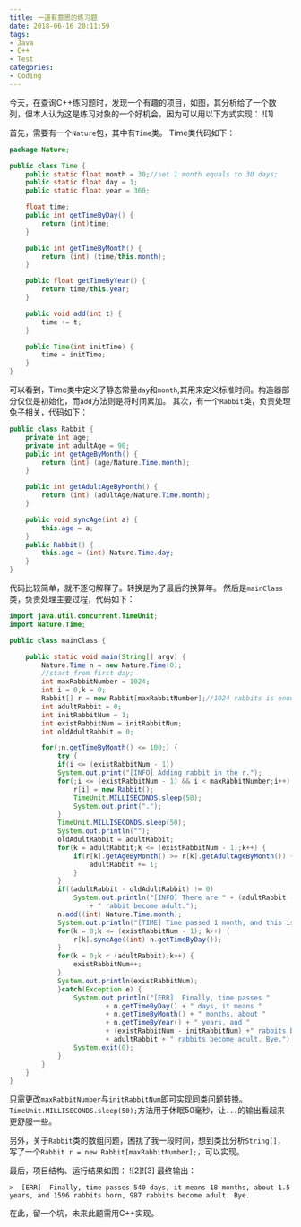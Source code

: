 ```yaml
---
title: 一道有意思的练习题
date: 2018-06-16 20:11:59
tags:
- Java
- C++
- Test
categories:
- Coding
---
```


今天，在查询C++练习题时，发现一个有趣的项目，如图，其分析给了一个数列，但本人认为这是练习对象的一个好机会，因为可以用以下方式实现：
![1]

<!--more-->
首先，需要有一个`Nature`包，其中有`Time`类。
Time类代码如下：
```java
package Nature;

public class Time {
	public static float month = 30;//set 1 month equals to 30 days;
	public static float day = 1;
	public static float year = 360;

	float time;
	public int getTimeByDay() {
		return (int)time;
	}

	public int getTimeByMonth() {
		return (int) (time/this.month);
	}

	public float getTimeByYear() {
		return time/this.year;
	}

	public void add(int t) {
		time += t;
	}

	public Time(int initTime) {
		time = initTime;
	}
}
```
可以看到，Time类中定义了静态常量`day`和`month`,其用来定义标准时间。构造器部分仅仅是初始化，而`add`方法则是将时间累加。
其次，有一个`Rabbit`类，负责处理兔子相关，代码如下：
```java
public class Rabbit {
	private int age;
	private int adultAge = 90;
	public int getAgeByMonth() {
		return (int) (age/Nature.Time.month);
	}

	public int getAdultAgeByMonth() {
		return (int) (adultAge/Nature.Time.month);
	}

	public void syncAge(int a) {
		this.age = a;
	}
	public Rabbit() {
		this.age = (int) Nature.Time.day;
	}
}
```
代码比较简单，就不逐句解释了。转换是为了最后的换算年。
然后是`mainClass`类，负责处理主要过程，代码如下：
```java
import java.util.concurrent.TimeUnit;
import Nature.Time;

public class mainClass {

	public static void main(String[] argv) {
		Nature.Time n = new Nature.Time(0);
		//start from first day;
		int maxRabbitNumber = 1024;
		int i = 0,k = 0;
		Rabbit[] r = new Rabbit[maxRabbitNumber];//1024 rabbits is enough;
		int adultRabbit = 0;
		int initRabbitNum = 1;
		int existRabbitNum = initRabbitNum;
		int oldAdultRabbit = 0;

		for(;n.getTimeByMonth() <= 100;) {
			try {
  			if(i <= (existRabbitNum - 1))
  			System.out.print("[INFO] Adding rabbit in the r.");
  			for(;i <= (existRabbitNum - 1) && i < maxRabbitNumber;i++) {
  				r[i] = new Rabbit();
  				TimeUnit.MILLISECONDS.sleep(50);
  				System.out.print(".");
  			}
  			TimeUnit.MILLISECONDS.sleep(50);
  			System.out.println("");
  			oldAdultRabbit = adultRabbit;
  			for(k = adultRabbit;k <= (existRabbitNum - 1);k++) {
  				if(r[k].getAgeByMonth() >= r[k].getAdultAgeByMonth()) {
  					adultRabbit += 1;
  				}
  			}
  			if((adultRabbit - oldAdultRabbit) != 0)
  				System.out.println("[INFO] There are " + (adultRabbit - oldAdultRabbit)
  					+ " rabbit become adult.");
  			n.add((int) Nature.Time.month);
  			System.out.println("[TIME] Time passed 1 month, and this is "+ n.getTimeByMonth() +" month.");
  			for(k = 0;k <= (existRabbitNum - 1); k++) {
  				r[k].syncAge((int) n.getTimeByDay());
  			}
  			for(k = 0;k < (adultRabbit);k++) {
  				existRabbitNum++;
  			}
  			System.out.println(existRabbitNum);
			}catch(Exception e) {
				System.out.println("[ERR]  Finally, time passes "
						+ n.getTimeByDay() + " days, it means "
						+ n.getTimeByMonth() + " months, about "
						+ n.getTimeByYear() + " years, and "
						+ (existRabbitNum - initRabbitNum) +" rabbits born, "
						+ adultRabbit + " rabbits become adult. Bye.");
				System.exit(0);
			}		
		}
	}
}
```
只需更改`maxRabbitNumber`与`initRabbitNum`即可实现同类问题转换。`TimeUnit.MILLISECONDS.sleep(50);`方法用于休眠50毫秒，让`...`的输出看起来更舒服一些。

另外，关于`Rabbit`类的数组问题，困扰了我一段时间，想到类比分析`String[]`，写了一个`Rabbit r = new Rabbit[maxRabbitNumber];`，可以实现。

最后，项目结构、运行结果如图：
![2]![3]
最终输出：


	>  [ERR]  Finally, time passes 540 days, it means 18 months, about 1.5 years, and 1596 rabbits born, 987 rabbits become adult. Bye.



在此，留一个坑，未来此题需用C++实现。
